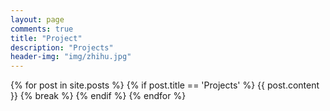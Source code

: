 ```yaml
---
layout: page
comments: true
title: "Project"
description: "Projects"
header-img: "img/zhihu.jpg"
---
```


{% for post in site.posts %}
	{% if post.title == 'Projects' %}
		{{ post.content }}
		{% break %}
	{% endif %}
{% endfor %}
